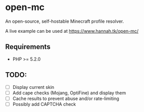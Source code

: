 # open-mc
An open-source, self-hostable Minecraft profile resolver.

A live example can be used at https://www.hannah.tk/open-mc/

## Requirements
- PHP >= 5.2.0

## TODO:
- [ ] Display current skin
- [ ] Add cape checks (Mojang, OptiFine) and display them
- [ ] Cache results to prevent abuse and/or rate-limiting
- [ ] Possibly add CAPTCHA check